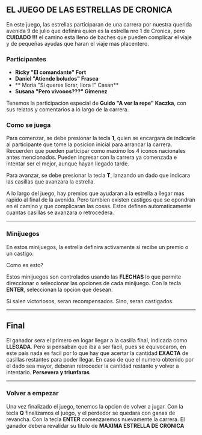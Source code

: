 ## EL JUEGO DE LAS ESTRELLAS DE CRONICA

En este juego, las estrellas participaran de una carrera por nuestra querida avenida 9 de julio que definira quien es la estrella nro 1 de Cronica, pero **CUIDADO !!!** el camino esta lleno de baches que pueden complicar el viaje y de pequeñas ayudas que haran el viaje mas placentero.

### Participantes
- **Ricky "El comandante" Fort**
- **Daniel "Atiende boludos" Frasca**
- ** Moria "Si queres llorar, llora !" Casan**
- **Susana "Pero vivooos???" Gimenez**

Tenemos la participacion especial de **Guido "A ver la repe" Kaczka**, con sus relatos y comentarios a lo largo de la carrera.

### Como se juega

Para comenzar, se debe presionar la tecla **1**, quien se encargara de indicarle al participante que tome la posicion inicial para arrancar la carrera. Recuerden que pueden participar como maximo los 4 iconos nacionales antes mencionados.
Pueden ingresar con la carrera ya comenzada e intentar ser el mejor, aunque hayan llegado tarde.

Para avanzar, se debe presionar la tecla **T**, lanzando un dado que indicara las casillas que avanzara la estrella.

A lo largo del juego, hay premios que ayudaran a la estrella a llegar mas rapido al final de la avenida. Pero tambien existen castigos que se opondran en el camino y que complicaran las cosas. Estos definen automaticamente cuantas casillas se avanzara o retrocedera.

---

### Minijuegos

En estos minijuegos, la estrella definira activamente si recibe un premio o un castigo. 

Como es esto?

Estos minijuegos son controlados usando las **FLECHAS** lo que permite direccionar o seleccionar las opciones de cada
minijuego. Con la tecla **ENTER**, seleccionan la opcion que desean.

Si salen victoriosos, seran recompensados. Sino, seran castigados.

---

## Final

El ganador sera el primero en logar llegar a la casilla final, indicada como **LLEGADA**. Pero si pensaban que iba a ser facil, pues se equivocaron, en este pais nada es facil por lo que hay que acertar la cantidad **EXACTA** de casillas restantes para poder llegar. En caso de que el numero obtenido por el dado sea mayor, deberan retroceder la cantidad restante y volver a intentarlo. **Persevera y triunfaras**

---

### Volver a empezar
Una vez finalizado el juego, tenemos la opcion de volver a jugar.
Con la tecla **Q** finalizamos el juego, y el perdedor se quedara con ganas de revancha.
Con la tecla **ENTER** comenzaremos nuevamente la carrera. El ganador debera revalidar su titulo de **MAXIMA ESTRELLA DE CRONICA**
